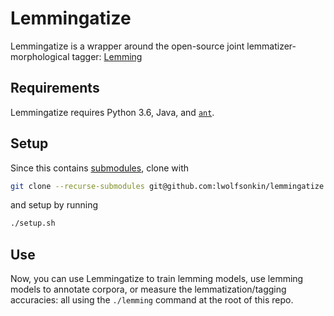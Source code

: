 
# Lemmingatize

Lemmingatize is a wrapper around the open-source joint lemmatizer-morphological tagger: [Lemming](http://cistern.cis.lmu.de/lemming/)

## Requirements

Lemmingatize requires Python 3.6, Java, and [`ant`](https://ant.apache.org/).

## Setup

Since this contains [submodules](https://git-scm.com/book/en/v2/Git-Tools-Submodules), clone with

```bash
git clone --recurse-submodules git@github.com:lwolfsonkin/lemmingatize.git
```

and setup by running

```bash
./setup.sh
```

## Use

Now, you can use Lemmingatize to train lemming models, use lemming models to annotate corpora, or measure the lemmatization/tagging accuracies: all using the `./lemming` command at the root of this repo.
